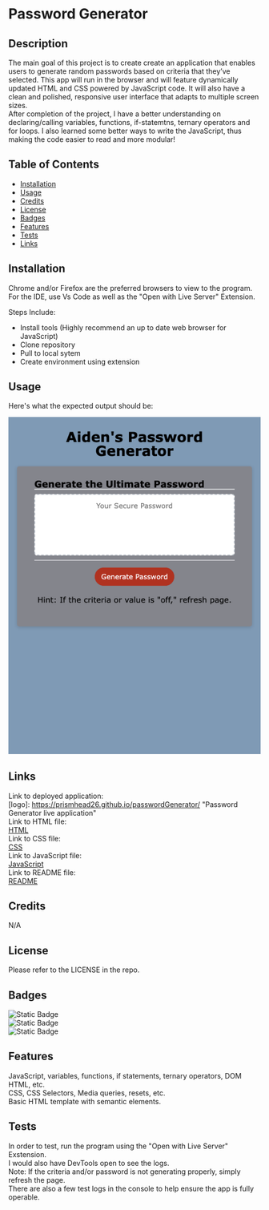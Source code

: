 # Password Generator

## Description

The main goal of this project is to create create an application that enables users to generate random passwords based on criteria that they’ve selected. This app will run in the browser and will feature dynamically updated HTML and CSS powered by JavaScript code. It will also have a clean and polished, responsive user interface that adapts to multiple screen sizes.
<br>
After completion of the project, I have a better understanding on declaring/calling variables, functions, if-statemtns, ternary operators and for loops. I also learned some better ways to write the JavaScript, thus making the code easier to read and more modular!

## Table of Contents

- [Installation](#installation)
- [Usage](#usage)
- [Credits](#credits)
- [License](#license)
- [Badges](#badges)
- [Features](#features)
- [Tests](#tests)
- [Links](#links)

## Installation

Chrome and/or Firefox are the preferred browsers to view to the program.
<br>
For the IDE, use Vs Code as well as the "Open with Live Server" Extension.

Steps Include:

- Install tools (Highly recommend an up to date web browser for JavaScript)
- Clone repository
- Pull to local sytem
- Create environment using extension

## Usage

Here's what the expected output should be:

![alt text](assets/Images/passwordGeneratorscrnsht.png)

## Links

Link to deployed application:
<br>
[logo]: https://prismhead26.github.io/passwordGenerator/ "Password Generator live application"
<br>
Link to HTML file:
<br>
[HTML](/index.html)
<br>
Link to CSS file:
<br>
[CSS](/assets/CSS/style.css)
<br>
Link to JavaScript file:
<br>
[JavaScript](/assets/Scripts/passwordGenerator.js)
<br>
Link to README file:
<br>
[README](/README.md)

## Credits

N/A

## License

Please refer to the LICENSE in the repo.

## Badges

![Static Badge](https://img.shields.io/badge/JavaScript-%2043.4%25-yellow)
<br>
![Static Badge](https://img.shields.io/badge/CSS-%2038.7%25-purple)
<br>
![Static Badge](https://img.shields.io/badge/HTML-%2017.9%25-red)

## Features

JavaScript, variables, functions, if statements, ternary operators, DOM HTML, etc.
<br>
CSS, CSS Selectors, Media queries, resets, etc.
<br>
Basic HTML template with semantic elements.

## Tests

In order to test, run the program using the "Open with Live Server" Exstension.
<br>
I would also have DevTools open to see the logs.
<br>
Note: If the criteria and/or password is not generating properly, simply refresh the page.
<br>
There are also a few test logs in the console to help ensure the app is fully operable.
